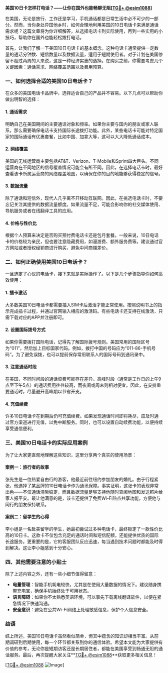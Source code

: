 **美国10日卡怎样打电话？——让你在国外也能畅聊无阻[[TG💪+ @esim1088](https://t.me/s/esim1088)]**

在美国，无论是旅行、工作还是学习，手机通话都是日常生活中必不可少的一部分。然而，当你身处异国他乡时，如何合理地利用美国的10日电话卡来满足通话需求呢？这篇文章将为你详细解答，从选择电话卡到实际使用，再到一些实用的小技巧，帮助你在国外也能轻松拨打电话。

首先，让我们了解一下美国10日电话卡的基本概念。这种电话卡通常提供一定数量的通话分钟数、短信数量以及数据流量，适用于短期使用者。对于计划在美国停留不超过两周的人来说，这是一种经济实惠的选择。在购买之前，你需要考虑几个关键因素：通话需求、网络覆盖范围以及费用预算。

### **一、如何选择合适的美国10日电话卡？**

在众多的美国电话卡品牌中，选择适合自己的产品并不容易。以下几点可以帮助你做出明智的选择：

#### **1. 通话需求**
明确自己在美国期间的主要通话对象和频率。如果你主要与国内的朋友或家人联系，那么需要确保电话卡支持国际长途拨打功能。此外，某些电话卡可能对特定国家的国际通话有优惠套餐，比如中国、加拿大等，这可以大大降低通话成本。

#### **2. 网络覆盖**
美国的无线运营商主要包括AT&T、Verizon、T-Mobile和Sprint四大巨头。不同运营商在不同地区的信号覆盖情况可能会有所不同。因此，在选择电话卡时，最好查看该卡所属运营商的网络覆盖地图，以确保在你的目的地能够获得稳定的信号。

#### **3. 数据流量**
除了通话和短信外，现代人几乎离不开移动互联网。因此，在挑选电话卡时，不要忘记关注其提供的数据流量额度。如果流量不足，可能会影响你的社交媒体使用、导航服务或者在线翻译工具的应用。

#### **4. 价格与性价比**
根据个人预算来决定是否购买预付费电话卡还是包月套餐。一般来说，10日电话卡的价格较为亲民，但也要注意隐藏费用，如漫游费、额外服务费等。建议通过官方网站或者授权经销商进行购买，避免中间商赚差价。

### **二、如何正确使用美国10日电话卡？**

一旦选定了心仪的电话卡，接下来就是实际操作了。以下是几个步骤指导你如何高效使用：

#### **1. 插卡激活**
大多数美国10日电话卡都需要插入SIM卡后激活才能正常使用。按照说明书上的指示完成插卡过程，并通过官网输入相应的激活码。有些电话卡还支持在线激活，只需下载对应的APP并注册即可。

#### **2. 设置国际拨号方式**
如果你需要拨打国际电话，记得先了解国际拨号规则。美国常用的国际区号为“011”，然后加上目标国家代码。例如，拨打中国的号码应为“011-86-手机号码”。为了避免误拨，也可以提前保存常用联系人的国际号码到通讯录中。

#### **3. 注意通话时段**
在美国，不同时间段的通话资费可能存在差异。高峰时段（通常是工作日的上午9点至下午5点）的通话费用往往较高，而夜间或周末则相对便宜。因此，在安排重要通话时，尽量避开高峰期以节省开支。

#### **4. 充值续费**
许多10日电话卡在到期后仍可充值续费。如果发现通话时间即将耗尽，应及时通过官方渠道进行充值，以免中断服务。同时，也可以设置自动续费功能，以便持续享受通信便利。

### **三、美国10日电话卡的实际应用案例**

为了让大家更直观地理解这些知识，这里分享两个真实的使用场景：

#### **案例一：旅行者的故事**
张先生是一位热爱自由行的游客，他最近前往纽约参加朋友的婚礼。由于行程紧张，他选择了某品牌的10日电话卡作为通讯保障。事实证明，这张卡的表现非常出色——不仅通话清晰稳定，而且数据流量足够支持他随时查阅地图和发送照片给家人报平安。最让他满意的是，该卡还提供了免费Wi-Fi热点共享功能，方便他与同行的朋友保持联系。

#### **案例二：留学生的心得**
李小姐是一名赴美留学的学生，她最初尝试过多种电话卡，最终锁定了一款性价比高的10日卡。这款卡不仅包含充足的通话时间和短信配额，还能提供优质的国际长途服务。更重要的是，它的客服团队反应迅速，每当遇到技术问题时都能及时得到解决。这让李小姐感到十分安心。

### **四、其他需要注意的小贴士**

除了上述内容之外，还有一些小细节值得留意：

- **电量管理**：智能手机耗电较快，尤其是在使用大量数据的情况下。建议随身携带充电宝，确保手机始终处于可用状态。
- **语言障碍**：如果你不太熟悉英语环境，可以事先下载离线翻译软件，以便在紧急情况下快速沟通。
- **安全意识**：避免在公共Wi-Fi网络上处理敏感信息，保护个人信息安全。

### **结语**

综上所述，美国10日电话卡虽然看似简单，但其中蕴含的知识却相当丰富。从前期调研到后期使用，每一个环节都关系到你的通信体验。希望本文能为大家提供有价值的参考，无论你是短期访客还是长期居住者，都能在美国享受到畅通无阻的通话服务。最后，再次提醒大家关注**[TG💪+ @esim1088](https://t.me/s/esim1088)**获取更多相关信息！

[[TG💪+ @esim1088](https://t.me/s/esim1088) ![Image](https://i.postimg.cc/4NQfJmqS/Snipaste-2025-05-13-00-14-12.png)]